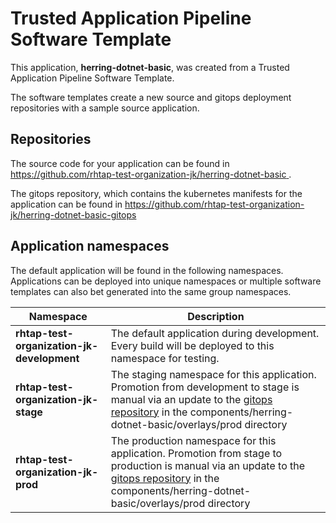 # Trusted Application Pipeline Software Template

This application, **herring-dotnet-basic**, was created from a Trusted Application Pipeline Software Template.

The software templates create a new source and gitops deployment repositories with a sample source application. 

## Repositories

The source code for your application can be found in [https://github.com/rhtap-test-organization-jk/herring-dotnet-basic ](https://github.com/rhtap-test-organization-jk/herring-dotnet-basic ).
 
The gitops repository, which contains the kubernetes manifests for the application can be found in 
[https://github.com/rhtap-test-organization-jk/herring-dotnet-basic-gitops ](https://github.com/rhtap-test-organization-jk/herring-dotnet-basic-gitops ) 

## Application namespaces 

The default application will be found in the following namespaces. Applications can be deployed into unique namespaces or multiple software templates can also bet generated into the same group namespaces.  

|  Namespace   |  Description   |  
| -------- | -------- |   
| **rhtap-test-organization-jk-development** | The default application during development. Every build will be deployed to this namespace for testing. | 
| **rhtap-test-organization-jk-stage** | The staging namespace for this application. Promotion from development to stage is manual via an update to the [gitops repository](https://github.com/rhtap-test-organization-jk/herring-dotnet-basic-gitops ) in the components/herring-dotnet-basic/overlays/prod directory |  
| **rhtap-test-organization-jk-prod** | The production namespace for this application. Promotion from stage to production is manual via an update to the [gitops repository](https://github.com/rhtap-test-organization-jk/herring-dotnet-basic-gitops ) in the components/herring-dotnet-basic/overlays/prod directory | 